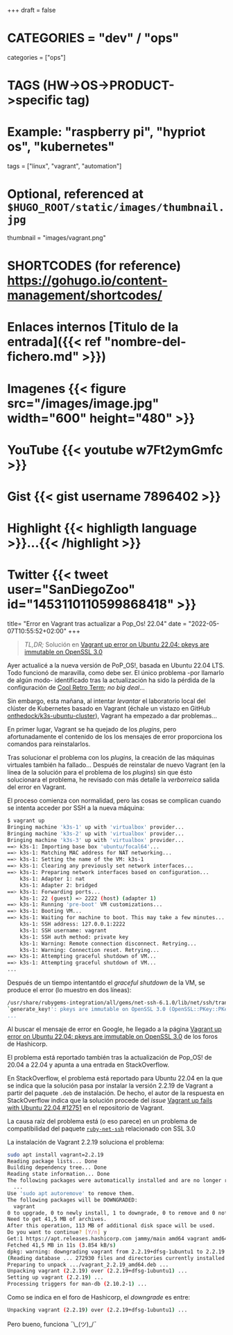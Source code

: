 +++
draft = false

# CATEGORIES = "dev" / "ops"
categories = ["ops"]
# TAGS (HW->OS->PRODUCT->specific tag)
# Example: "raspberry pi", "hypriot os", "kubernetes"

tags = ["linux", "vagrant", "automation"]

# Optional, referenced at `$HUGO_ROOT/static/images/thumbnail.jpg`
thumbnail = "images/vagrant.png"

# SHORTCODES (for reference) https://gohugo.io/content-management/shortcodes/

# Enlaces internos  [Titulo de la entrada]({{< ref "nombre-del-fichero.md" >}})
# Imagenes          {{< figure src="/images/image.jpg" width="600" height="480" >}}
# YouTube           {{< youtube w7Ft2ymGmfc >}}
# Gist              {{< gist username 7896402 >}}
# Highlight         {{< highligth language >}}...{{< /highlight >}}
# Twitter           {{< tweet user="SanDiegoZoo" id="1453110110599868418" >}}

title=  "Error en Vagrant tras actualizar a Pop_Os! 22.04"
date = "2022-05-07T10:55:52+02:00"
+++
> *TL,DR;* Solución en [Vagrant up error on Ubuntu 22.04: pkeys are immutable on OpenSSL 3.0](https://discuss.hashicorp.com/t/vagrant-up-error-on-ubuntu-22-04-pkeys-are-immutable-on-openssl-3-0/38734)

Ayer actualicé a la nueva versión de PoP_OS!, basada en Ubuntu 22.04 LTS. Todo funcionó de maravilla, como debe ser. El único problema -por llamarlo de algún modo- identificado tras la actualización ha sido la pérdida de la configuración de [Cool Retro Term](https://github.com/Swordfish90/cool-retro-term); *no big deal*...
<!--more-->

Sin embargo, esta mañana, al intentar *levantar* el laboratorio local del clúster de Kubernetes basado en Vagrant (échale un vistazo en GitHub [onthedock/k3s-ubuntu-cluster](https://github.com/onthedock/vagrant/tree/devkube/k3s-ubuntu-cluster)), Vagrant ha empezado a dar problemas...

En primer lugar, Vagrant se ha quejado de los *plugins*, pero afortunadamente el contenido de los los mensajes de error proporciona los comandos para reinstalarlos.

Tras solucionar el problema con los *plugins*, la creación de las máquinas virtuales también ha fallado... Después de reinstalar de nuevo Vagrant (en la línea de la solución para el problema de los *plugins*) sin que ésto solucionara el problema, he revisado con más detalle la *verborreica* salida del error en Vagrant.

El proceso comienza con normalidad, pero las cosas se complican cuando se intenta acceder por SSH a la nueva máquina:

```bash
$ vagrant up        
Bringing machine 'k3s-1' up with 'virtualbox' provider...
Bringing machine 'k3s-2' up with 'virtualbox' provider...
Bringing machine 'k3s-3' up with 'virtualbox' provider...
==> k3s-1: Importing base box 'ubuntu/focal64'...
==> k3s-1: Matching MAC address for NAT networking...
==> k3s-1: Setting the name of the VM: k3s-1
==> k3s-1: Clearing any previously set network interfaces...
==> k3s-1: Preparing network interfaces based on configuration...
    k3s-1: Adapter 1: nat
    k3s-1: Adapter 2: bridged
==> k3s-1: Forwarding ports...
    k3s-1: 22 (guest) => 2222 (host) (adapter 1)
==> k3s-1: Running 'pre-boot' VM customizations...
==> k3s-1: Booting VM...
==> k3s-1: Waiting for machine to boot. This may take a few minutes...
    k3s-1: SSH address: 127.0.0.1:2222
    k3s-1: SSH username: vagrant
    k3s-1: SSH auth method: private key
    k3s-1: Warning: Remote connection disconnect. Retrying...
    k3s-1: Warning: Connection reset. Retrying...
==> k3s-1: Attempting graceful shutdown of VM...
==> k3s-1: Attempting graceful shutdown of VM...
...
```

Después de un tiempo intentantdo el *graceful shutdown* de la VM, se produce el error (lo muestro en dos líneas):

```bash
/usr/share/rubygems-integration/all/gems/net-ssh-6.1.0/lib/net/ssh/transport/kex/ecdh_sha2_nistp256.rb:21:in \
`generate_key!': pkeys are immutable on OpenSSL 3.0 (OpenSSL::PKey::PKeyError)
...
```

Al buscar el mensaje de error en Google, he llegado a la página [Vagrant up error on Ubuntu 22.04: pkeys are immutable on OpenSSL 3.0](https://discuss.hashicorp.com/t/vagrant-up-error-on-ubuntu-22-04-pkeys-are-immutable-on-openssl-3-0/38734) de los foros de Hashicorp.

El problema está reportado también tras la actualización de Pop_OS! de 20.04 a 22.04 y apunta a una entrada en StackOverflow.

En StackOverflow, el problema está reportado para Ubuntu 22.04 en la que se indica que la solución pasa por instalar la versión 2.2.19 de Vagrant a partir del paquete `.deb` de instalación. De hecho, el autor de la respuesta en StackOverflow indica que la solución procede del *issue* [Vagrant up fails with Ubuntu 22.04 #12751](https://github.com/hashicorp/vagrant/issues/12751) en el repositorio de Vagrant.

La causa raíz del problema está (o eso parece) en un problema de compatibilidad del paquete [`ruby-net-ssh`](https://bugs.launchpad.net/ubuntu/+source/ruby-net-ssh/+bug/1964025) relacionado con SSL 3.0

La instalación de Vagrant 2.2.19 soluciona el problema:

```bash
sudo apt install vagrant=2.2.19
Reading package lists... Done
Building dependency tree... Done
Reading state information... Done
The following packages were automatically installed and are no longer required:
  ...
Use 'sudo apt autoremove' to remove them.
The following packages will be DOWNGRADED:
  vagrant
0 to upgrade, 0 to newly install, 1 to downgrade, 0 to remove and 0 not to upgrade.
Need to get 41,5 MB of archives.
After this operation, 113 MB of additional disk space will be used.
Do you want to continue? [Y/n] y
Get:1 https://apt.releases.hashicorp.com jammy/main amd64 vagrant amd64 2.2.19 [41,5 MB]
Fetched 41,5 MB in 11s (3.854 kB/s)                                                                                                                        
dpkg: warning: downgrading vagrant from 2.2.19+dfsg-1ubuntu1 to 2.2.19
(Reading database ... 272930 files and directories currently installed.)
Preparing to unpack .../vagrant_2.2.19_amd64.deb ...
Unpacking vagrant (2.2.19) over (2.2.19+dfsg-1ubuntu1) ...
Setting up vagrant (2.2.19) ...
Processing triggers for man-db (2.10.2-1) ...
```

Como se indica en el foro de Hashicorp, el *downgrade* es entre:

```bash
Unpacking vagrant (2.2.19) over (2.2.19+dfsg-1ubuntu1) ...
```

Pero bueno, funciona ¯\\\_(ツ)_/¯

